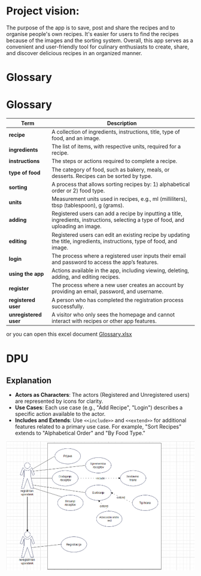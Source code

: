 # Project vision:

The purpose of the app is to save, post and share the recipes and to organise people's own recipes. It's easier for users to find the recipes because of the images and the sorting system. Overall, this app serves as a convenient and user-friendly tool for culinary enthusiasts to create, share, and discover delicious recipes in an organized manner.

# Glossary

# Glossary

| **Term**            | **Description**                                                                                                                                                      |
|---------------------|----------------------------------------------------------------------------------------------------------------------------------------------------------------------|
| **recipe**          | A collection of ingredients, instructions, title, type of food, and an image.                                                                                       |
| **ingredients**     | The list of items, with respective units, required for a recipe.                                                                                                     |
| **instructions**    | The steps or actions required to complete a recipe.                                                                                                                 |
| **type of food**    | The category of food, such as bakery, meals, or desserts. Recipes can be sorted by type.                                                                             |
| **sorting**         | A process that allows sorting recipes by: 1) alphabetical order or 2) food type.                                                                                     |
| **units**           | Measurement units used in recipes, e.g., ml (milliliters), tbsp (tablespoon), g (grams).                                                                             |
| **adding**          | Registered users can add a recipe by inputting a title, ingredients, instructions, selecting a type of food, and uploading an image.                                  |
| **editing**         | Registered users can edit an existing recipe by updating the title, ingredients, instructions, type of food, and image.                                               |
| **login**           | The process where a registered user inputs their email and password to access the app’s features.                                                                    |
| **using the app**   | Actions available in the app, including viewing, deleting, adding, and editing recipes.                                                                              |
| **register**        | The process where a new user creates an account by providing an email, password, and username.                                                                       |
| **registered user** | A person who has completed the registration process successfully.                                                                                                    |
| **unregistered user** | A visitor who only sees the homepage and cannot interact with recipes or other app features.                                                                       |

or you can open this excel document [Glossary.xlsx](assets/Glossary.xlsx)

# DPU 

## Explanation

- **Actors as Characters**: The actors (Registered and Unregistered users) are represented by icons for clarity.
- **Use Cases**: Each use case (e.g., "Add Recipe", "Login") describes a specific action available to the actor.
- **Includes and Extends**: Use `<<include>>` and `<<extend>>` for additional features related to a primary use case. For example, "Sort Recipes" extends to "Alphabetical Order" and "By Food Type."

<p align="center">
<img src="./assets/dpu.png" alt="DPU Diagram" width="600px" >
</p>






